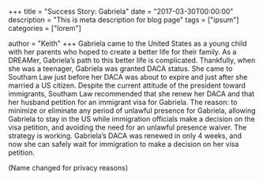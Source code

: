 +++
title = "Success Story: Gabriela"
date = "2017-03-30T00:00:00"
description = "This is meta description for blog page"
tags = ["ipsum"]
categories = ["lorem"]

author = "Keith"
+++
Gabriela came to the United States as a young child with her parents who hoped to create a better life for their family. As a DREAMer, Gabriela’s path to this better life is complicated. Thankfully, when she was a teenager, Gabriela was granted DACA status. She came to Southam Law just before her DACA was about to expire and just after she married a US citizen. Despite the current attitude of the president toward immigrants, Southam Law recommended that she renew her DACA and that her husband petition for an immigrant visa for Gabriela. The reason: to minimize or eliminate any period of unlawful presence for Gabriela, allowing Gabriela to stay in the US while immigration officials make a decision on the visa petition, and avoiding the need for an unlawful presence waiver. The strategy is working. Gabriela’s DACA was renewed in only 4 weeks, and now she can safely wait for immigration to make a decision on her visa petition.

(Name changed for privacy reasons)

